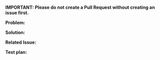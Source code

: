 **IMPORTANT: Please do not create a Pull Request without creating an issue first.**

**Problem:**
<!-- Explain the problem you are aiming to resolve in this PR. -->

**Solution:**
<!-- Example: When "Adding a function to do X", explain why it is necessary to have a way to do X. -->

**Related Issue:**

**Test plan:**
<!-- Make sure tests pass on the CI. -->
